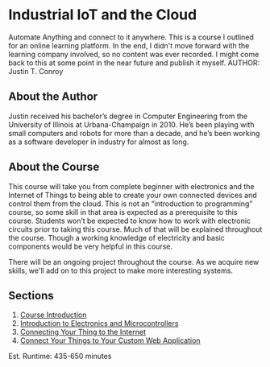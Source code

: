 # Industrial IoT and the Cloud
Automate Anything and connect to it anywhere. This is a course I outlined for an online learning platform. In the end, I didn't move forward with the learning company involved, so no content was ever recorded. I might come back to this at some point in the near future and publish it myself.
AUTHOR: Justin T. Conroy

## About the Author
Justin received his bachelor’s degree in Computer Engineering from the University
of Illinois at Urbana-Champaign in 2010. He’s been playing with small computers and
robots for more than a decade, and he’s been working as a software developer in
industry for almost as long.

## About the Course
This course will take you from complete beginner with electronics and the Internet of
Things to being able to create your own connected devices and control them from the
cloud. This is not an “introduction to programming” course, so some skill in that area
is expected as a prerequisite to this course. Students won’t be expected to know how to
work with electronic circuits prior to taking this course. Much of that will be explained
throughout the course. Though a working knowledge of electricity and basic components would
be very helpful in this course.

There will be an ongoing project throughout the course. As we acquire
new skills, we'll add on to this project to make more interesting
systems.

## Sections
1. [Course Introduction](01-Intro/README.md)
2. [Introduction to Electronics and Microcontrollers](02-Electronics/README.md)
3. [Connecting Your Thing to the Internet](03-Connecting/README.md)
4. [Connect Your Things to Your Custom Web Application](04-WebApps/README.md)

Est. Runtime: 435-650 minutes
